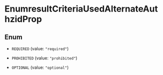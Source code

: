 

# EnumresultCriteriaUsedAlternateAuthzidProp

## Enum


* `REQUIRED` (value: `"required"`)

* `PROHIBITED` (value: `"prohibited"`)

* `OPTIONAL` (value: `"optional"`)



